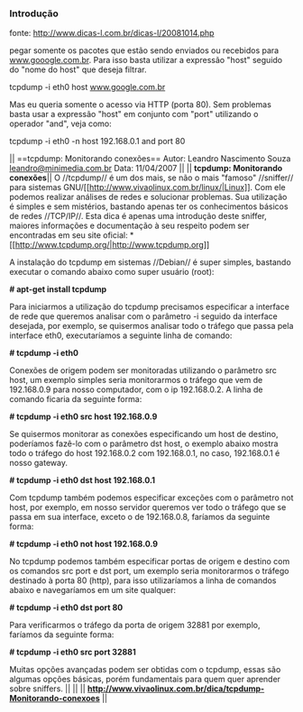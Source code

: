 ### Introdução

fonte: http://www.dicas-l.com.br/dicas-l/20081014.php

pegar somente os pacotes que estão sendo enviados ou
recebidos para www.gooogle.com.br. Para isso basta utilizar
a expressão "host" seguido do "nome do host" que deseja filtrar.

tcpdump -i eth0 host www.google.com.br

Mas eu queria somente o acesso via HTTP (porta 80).
Sem problemas basta usar a expressão "host" em conjunto
com "port" utilizando o operador "and", veja como:

tcpdump -i eth0 -n host 192.168.0.1 and port 80


|| ==tcpdump: Monitorando conexões==
Autor: Leandro Nascimento Souza <leandro@minimedia.com.br>
Data: 11/04/2007 ||
|| **tcpdump: Monitorando conexões**|| O //tcpdump// é um dos mais, se não o mais "famoso" //sniffer// para sistemas GNU/[[http://www.vivaolinux.com.br/linux/|Linux]]. Com ele podemos realizar análises de redes e solucionar problemas. Sua utilização é simples e sem mistérios, bastando apenas ter os conhecimentos básicos de redes //TCP/IP//. Esta dica é apenas uma introdução deste sniffer, maiores informações e documentação à seu respeito podem ser encontradas em seu site oficial: * [[http://www.tcpdump.org/|http://www.tcpdump.org]]

A instalação do tcpdump em sistemas //Debian// é super simples, bastando executar o comando abaixo como super usuário (root):

**# apt-get install tcpdump**

Para iniciarmos a utilização do tcpdump precisamos especificar a interface de rede que queremos analisar com o parâmetro -i seguido da interface desejada, por exemplo, se quisermos analisar todo o tráfego que passa pela interface eth0, executaríamos a seguinte linha de comando:

**# tcpdump -i eth0**

Conexões de origem podem ser monitoradas utilizando o parâmetro src host, um exemplo simples seria monitorarmos o tráfego que vem de 192.168.0.9 para nosso computador, com o ip 192.168.0.2. A linha de comando ficaria da seguinte forma:

**# tcpdump -i eth0 src host 192.168.0.9**

Se quisermos monitorar as conexões especificando um host de destino, poderíamos fazê-lo com o parâmetro dst host, o exemplo abaixo mostra todo o tráfego do host 192.168.0.2 com 192.168.0.1, no caso, 192.168.0.1 é nosso gateway.

**# tcpdump -i eth0 dst host 192.168.0.1**

Com tcpdump também podemos especificar exceções com o parâmetro not host, por exemplo, em nosso servidor queremos ver todo o tráfego que se passa em sua interface, exceto o de 192.168.0.8, faríamos da seguinte forma:

**# tcpdump -i eth0 not host 192.168.0.9**

No tcpdump podemos também especificar portas de origem e destino com os comandos src port e dst port, um exemplo seria monitorarmos o tráfego destinado à porta 80 (http), para isso utilizaríamos a linha de comandos abaixo e navegaríamos em um site qualquer:

**# tcpdump -i eth0 dst port 80**

Para verificarmos o tráfego da porta de origem 32881 por exemplo, faríamos da seguinte forma:

**# tcpdump -i eth0 src port 32881**

Muitas opções avançadas podem ser obtidas com o tcpdump, essas são algumas opções básicas, porém fundamentais para quem quer aprender sobre sniffers. || ||
|| __http://www.vivaolinux.com.br/dica/tcpdump-Monitorando-conexoes__ ||
